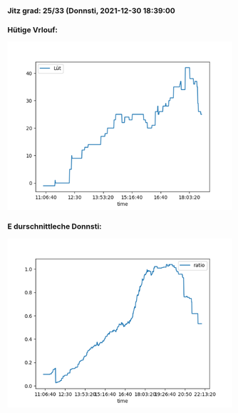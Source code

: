 ### Jitz grad: 25/33 (Donnsti, 2021-12-30 18:39:00

### Hütige Vrlouf:
![Graph](Today.png)

### E durschnittleche Donnsti:
![Graph](Donnsti.png)
